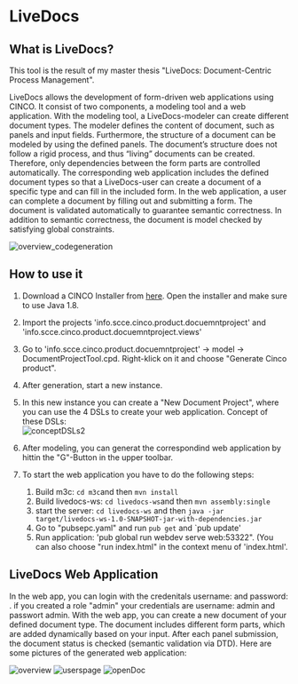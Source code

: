
# LiveDocs

## What is LiveDocs?
This tool is the result of my master thesis "LiveDocs: Document-Centric Process Management".

LiveDocs allows the development of form-driven web applications using CINCO. It consist of two components, a modeling tool and a web
application. With the modeling tool, a LiveDocs-modeler can create different document types. The modeler defines the content of document, such as panels and input fields. Furthermore, the structure of a document can be modeled by using the defined panels. The document’s structure does not follow a rigid process, and thus “living” documents can be created. Therefore, only dependencies between the form parts are controlled automatically. The corresponding web application includes the defined document types so that a LiveDocs-user can create a document of a specific type and can fill in the included form. In the web
application, a user can complete a document by filling out and submitting a form. The document is validated automatically to guarantee semantic correctness. In addition to semantic correctness, the document is model checked by satisfying global constraints.

![overview_codegeneration](https://user-images.githubusercontent.com/80321708/111160932-e0ecb880-859a-11eb-8ae5-e9f630b4109d.png)

## How to use it

1. Download a CINCO Installer from [here](https://cinco.scce.info/download/). Open the installer and make sure to use Java 1.8.
2. Import the projects 'info.scce.cinco.product.docuemntproject' and 'info.scce.cinco.product.docuemntproject.views'
3. Go to 'info.scce.cinco.product.docuemntproject' -> model -> DocumentProjectTool.cpd. Right-klick on it and choose "Generate Cinco product".
4. After generation, start a new instance.
5. In this new instance you can create a "New Document Project", where you can use the 4 DSLs to create your web application.
 Concept of these DSLs:  
![conceptDSLs2](https://user-images.githubusercontent.com/80321708/111160747-aedb5680-859a-11eb-87b8-7f9aff1c82f4.png)


6. After modeling, you can generat the correspondind web application by hittin the "G"-Button in the upper toolbar.
7. To start the web application you have to do the following steps:
    1. Build m3c: `cd m3c`and then `mvn install`
    2. Build livedocs-ws: `cd livedocs-ws`and then `mvn assembly:single`
    3. start the server: `cd livedocs-ws` and then `java -jar target/livedocs-ws-1.0-SNAPSHOT-jar-with-dependencies.jar`
    4. Go to "pubsepc.yaml" and run `pub get` and `pub update'
    5. Run application: 'pub global run webdev serve web:53322". (You can also choose "run index.html" in the context menu of 'index.html'.


## LiveDocs Web Application

In the web app, you can login with the credenitals username: <role name> and password: <role name>. if you created a role "admin" your credentials are username: admin and passwort admin. With the web app, you can create a new document of your defined document type. The document includes different form parts, which are added dynamically based on your input. After each panel submission, the document status is checked (semantic validation via DTD). Here are some pictures of the generated web application:
 
![overview](https://user-images.githubusercontent.com/80321708/111161682-b4856c00-859b-11eb-9a7c-3729646ddbef.png)
 ![userspage](https://user-images.githubusercontent.com/80321708/111161770-c7983c00-859b-11eb-9ecf-5d4494aee2f8.png)
![openDoc](https://user-images.githubusercontent.com/80321708/111161790-cc5cf000-859b-11eb-9f63-a2f879fb8e8a.png)
